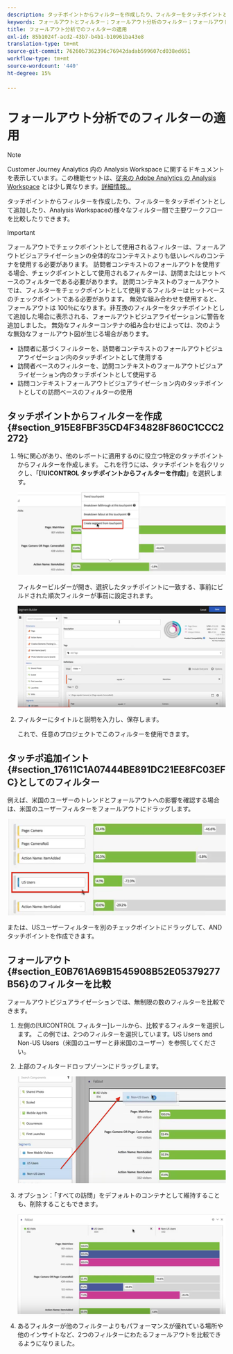 ```yaml
---
description: タッチポイントからフィルターを作成したり、フィルターをタッチポイントとして追加したり、Analysis Workspaceの様々なフィルター間で主要ワークフローを比較したりできます。
keywords: フォールアウトとフィルター；フォールアウト分析のフィルター；フォールアウトでのフィルターの比較
title: フォールアウト分析でのフィルターの適用
exl-id: 85b1024f-acd2-43b7-b4b1-b10961ba43e8
translation-type: tm+mt
source-git-commit: 76260b7362396c76942dadab599607cd038ed651
workflow-type: tm+mt
source-wordcount: '440'
ht-degree: 15%

---
```


# フォールアウト分析でのフィルターの適用

>[!NOTE]
>
>Customer Journey Analytics 内の Analysis Workspace に関するドキュメントを表示しています。この機能セットは、[従来の Adobe Analytics の Analysis Workspace](https://docs.adobe.com/content/help/ja-JP/analytics/analyze/analysis-workspace/home.html) とは少し異なります。[詳細情報...](/help/getting-started/cja-aa.md)

タッチポイントからフィルターを作成したり、フィルターをタッチポイントとして追加したり、Analysis Workspaceの様々なフィルター間で主要ワークフローを比較したりできます。

>[!IMPORTANT]
>
>フォールアウトでチェックポイントとして使用されるフィルターは、フォールアウトビジュアライゼーションの全体的なコンテキストよりも低いレベルのコンテナを使用する必要があります。 訪問者コンテキストのフォールアウトを使用する場合、チェックポイントとして使用されるフィルターは、訪問またはヒットベースのフィルターである必要があります。 訪問コンテキストのフォールアウトでは、フィルターをチェックポイントとして使用するフィルターはヒットベースのチェックポイントである必要があります。 無効な組み合わせを使用すると、フォールアウトは 100％になります。非互換のフィルターをタッチポイントとして追加した場合に表示される、フォールアウトビジュアライゼーションに警告を追加しました。 無効なフィルターコンテナの組み合わせによっては、次のような無効なフォールアウト図が生じる場合があります。

* 訪問者に基づくフィルターを、訪問者コンテキストのフォールアウトビジュアライゼーション内のタッチポイントとして使用する
* 訪問者ベースのフィルターを、訪問コンテキストのフォールアウトビジュアライゼーション内のタッチポイントとして使用する
* 訪問コンテキストフォールアウトビジュアライゼーション内のタッチポイントとしての訪問ベースのフィルターの使用

## タッチポイントからフィルターを作成{#section_915E8FBF35CD4F34828F860C1CCC2272}

1. 特に関心があり、他のレポートに適用するのに役立つ特定のタッチポイントからフィルターを作成します。 これを行うには、タッチポイントを右クリックし、「**[!UICONTROL タッチポイントからフィルターを作成]**」を選択します。

   ![](assets/segment-from-touchpoint.png)

   フィルタービルダーが開き、選択したタッチポイントに一致する、事前にビルドされた順次フィルターが事前に設定されます。

   ![](assets/segment-builder.png)

1. フィルターにタイトルと説明を入力し、保存します。

   これで、任意のプロジェクトでこのフィルターを使用できます。

## タッチポ追加イント{#section_17611C1A07444BE891DC21EE8FC03EFC}としてのフィルター

例えば、米国のユーザーのトレンドとフォールアウトへの影響を確認する場合は、米国のユーザーフィルターをフォールアウトにドラッグします。

![](assets/segment-touchpoint.png)

または、USユーザーフィルターを別のチェックポイントにドラッグして、ANDタッチポイントを作成できます。

## フォールアウト{#section_E0B761A69B1545908B52E05379277B56}のフィルターを比較

フォールアウトビジュアライゼーションでは、無制限の数のフィルターを比較できます。

1. 左側の[!UICONTROL フィルター]レールから、比較するフィルターを選択します。 この例では、2つのフィルターを選択しています。US Users and Non-US Users（米国のユーザーと非米国のユーザー）を参照してください。
1. 上部のフィルタードロップゾーンにドラッグします。

   ![](assets/segment-drop.png)

1. オプション：「すべての訪問」をデフォルトのコンテナとして維持することも、削除することもできます。

   ![](assets/seg-compare.png)

1. あるフィルターが他のフィルターよりもパフォーマンスが優れている場所や他のインサイトなど、2つのフィルターにわたるフォールアウトを比較できるようになりました。
